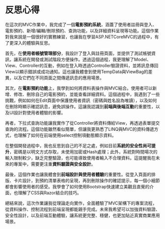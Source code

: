 # 反思心得
在這次的MVC作業中，我完成了一個**電影預約系統**，涵蓋了使用者註冊與登入、電影預約、新增/編輯/刪除預約、查詢功能，以及詳細資料呈現等功能。這個作業對我來說是一個很好的實務練習，也讓我在學習ASP.NETCoreMVC的過程中，有了更深入的體驗與反思。

首先，在**使用者帳號管理部分**，我設計了登入與註冊頁面，並提供了測試帳號資訊，讓系統在開發或測試階段方便操作。透過這個過程，我更理解了Model、View、Controller的互動，例如在登入時透過Controller驗證資料，並將訊息傳回View以顯示錯誤或成功通知。這也讓我體會到使用TempData與ViewBag的差異，以及它們在不同頁面之間傳遞訊息的應用場景。

其次，在**電影預約功能**上，我學到如何將資料表操作與MVC結合。使用者可以新增、修改、刪除自己的電影預約，並能查看詳細資料。這個過程中，我遇到了一些挑戰，例如如何在Edit頁面中保護使用者資訊（密碼與姓名設為唯讀），以及如何在刪除時顯示確認訊息，避免誤操作。這讓我認識到**前端與後端互動**的重要性，以及UI設計對使用者體驗的影響。

再者，下拉式查詢功能讓我實作了從Controller將資料傳給View，再透過表單提交查詢的流程。這個功能雖然看似簡單，但讓我更熟悉了LINQ與MVC的資料傳遞方式，也理解了如何在前端使用select控制項動態顯示資料。

在整個開發過程中，我也反思到自己的不足之處，例如目前**系統的安全性尚可提升**，密碼是以明文方式存取，未使用加密或Hash處理；此外，系統對時間場次的輸入限制較少，缺乏完整驗證，也可能導致使用者輸入不合理資料。這提醒我在未來的專案中，需要更注重**資料驗證與安全設計**。

最後，這個作業也讓我體會到**前端設計與使用者體驗**的重要性。從登入頁面的排版、卡片設計，到預約清單表格的呈現，再到刪除操作的確認提示，每一個小細節都會影響使用者的感受。我學會了如何使用Bootstrap快速建立美觀且直覺的介面，也理解了CSS與Razor結合的技巧。

總結來說，這次作業讓我從理論走向實作，全面體驗了MVC架構下的專案流程，從資料操作、控制流程到前端呈現都能親手完成。未來我希望可以加強資料驗證、安全性設計，以及前端互動體驗，讓系統更完整、穩健，也更加貼近真實商業應用場景。
